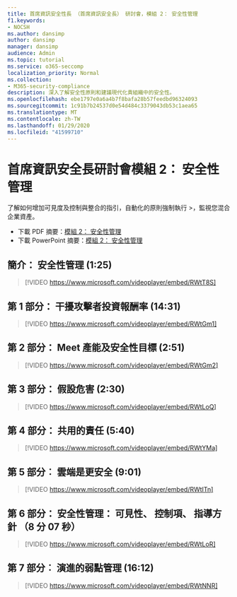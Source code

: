 ```yaml
---
title: 首席資訊安全性長 （首席資訊安全長） 研討會，模組 2： 安全性管理
f1.keywords:
- NOCSH
ms.author: dansimp
author: dansimp
manager: dansimp
audience: Admin
ms.topic: tutorial
ms.service: o365-seccomp
localization_priority: Normal
ms.collection:
- M365-security-compliance
description: 深入了解安全性原則和建議現代化貴組織中的安全性。
ms.openlocfilehash: ebe1797e0a6a4b7f8bafa28b57feedbd96324093
ms.sourcegitcommit: 1c91b7b24537d0e54d484c3379043db53c1aea65
ms.translationtype: MT
ms.contentlocale: zh-TW
ms.lasthandoff: 01/29/2020
ms.locfileid: "41599710"
---
```

# <a name="ciso-workshop-module-2-security-management"></a>首席資訊安全長研討會模組 2： 安全性管理 

了解如何增加可見度及控制與整合的指引，自動化的原則強制執行 >，監視您混合企業資產。

- 下載 PDF 摘要：[模組 2： 安全性管理](../media/ciso-workshop-2-security-management.pdf)
- 下載 PowerPoint 摘要：[模組 2： 安全性管理](https://docs.microsoft.com/microsoft-365/security/media/ciso-workshop-2-security-management.pptx)

## <a name="introduction-security-management-125"></a>簡介： 安全性管理 (1:25)

> [!VIDEO https://www.microsoft.com/videoplayer/embed/RWtT8S]

## <a name="part-1-disrupting-attacker-return-on-investment-1431"></a>第 1 部分： 干擾攻擊者投資報酬率 (14:31)

> [!VIDEO https://www.microsoft.com/videoplayer/embed/RWtGm1]

## <a name="part-2-meet-productivity-and-security-goals-251"></a>第 2 部分： Meet 產能及安全性目標 (2:51)

> [!VIDEO https://www.microsoft.com/videoplayer/embed/RWtGm2]

## <a name="part-3-assume-compromise-230"></a>第 3 部分： 假設危害 (2:30)

> [!VIDEO https://www.microsoft.com/videoplayer/embed/RWtLoQ]

## <a name="part-4-shared-responsibility-540"></a>第 4 部分： 共用的責任 (5:40)

> [!VIDEO https://www.microsoft.com/videoplayer/embed/RWtYMa]

## <a name="part-5-cloud-is-more-secure-901"></a>第 5 部分︰ 雲端是更安全 (9:01)

> [!VIDEO https://www.microsoft.com/videoplayer/embed/RWtITn]

## <a name="part-6-security-management-visibility-control-guidance-807"></a>第 6 部分： 安全性管理： 可見性、 控制項、 指導方針 （8 分 07 秒）

> [!VIDEO https://www.microsoft.com/videoplayer/embed/RWtLoR]

## <a name="part-7-evolution-of-vulnerability-management-1612"></a>第 7 部分︰ 演進的弱點管理 (16:12)

> [!VIDEO https://www.microsoft.com/videoplayer/embed/RWtNNR]
